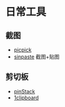 # 日常工具

## 截图

- [picpick](http://ngwin.com/picpick/download)
- [sinpaste](https://zh.snipaste.com/) 截图+贴图

## 剪切板

- [pinStack](http://1218.io/pinstack.html)
- [1clipboard](http://1clipboard.io/?utm_source=www.appinn.com)

